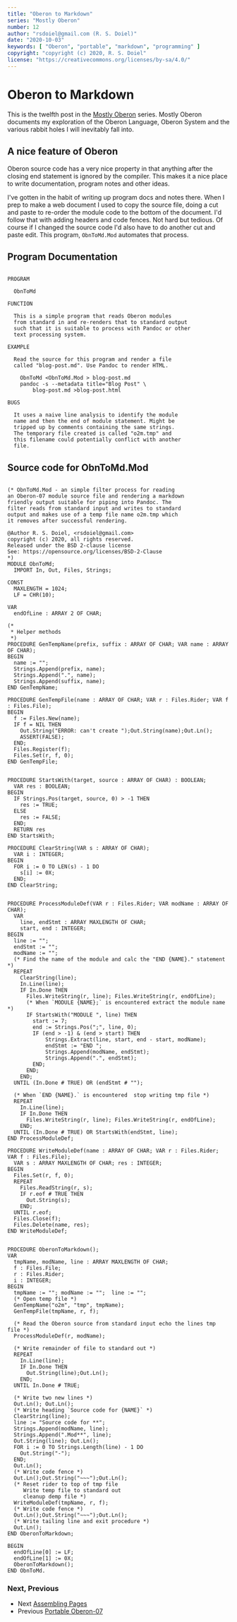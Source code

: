 ```yaml
---
title: "Oberon to Markdown"
series: "Mostly Oberon"
number: 12
author: "rsdoiel@gmail.com (R. S. Doiel)"
date: "2020-10-03"
keywords: [ "Oberon", "portable", "markdown", "programming" ]
copyright: "copyright (c) 2020, R. S. Doiel"
license: "https://creativecommons.org/licenses/by-sa/4.0/"
---
```



Oberon to Markdown
==================

This is the twelfth post in the [Mostly Oberon](https://rsdoiel.github.io/blog/2020/04/11/Mostly-Oberon.html) series. Mostly Oberon documents my exploration of the Oberon Language, Oberon System and the various rabbit holes I will inevitably fall into.

A nice feature of Oberon
------------------------

Oberon source code has a very nice property in that anything
after the closing end statement is ignored by the compiler.
This makes it a nice place to write documentation, program
notes and other ideas.

I've gotten in the habit of writing up program docs and
notes there. When I prep to make a web document I used to
copy the source file, doing a cut and paste to re-order
the module code to the bottom of the document. I'd follow
that with adding headers and code fences. Not hard but
tedious. Of course if I changed the source code I'd also
have to do another cut and paste edit. This program,
`ObnToMd.Mod` automates that process.

Program Documentation
---------------------

~~~~~~~~~~~~~~~~~~~~~~~~~~~~~~~~~~~~~~~~~~~~~~~~~~~~~~~~

PROGRAM

  ObnToMd

FUNCTION

  This is a simple program that reads Oberon modules
  from standard in and re-renders that to standard output
  such that it is suitable to process with Pandoc or other
  text processing system.

EXAMPLE

  Read the source for this program and render a file
  called "blog-post.md". Use Pandoc to render HTML.

    ObnToMd <ObnToMd.Mod > blog-post.md
    pandoc -s --metadata title="Blog Post" \
        blog-post.md >blog-post.html

BUGS

  It uses a naive line analysis to identify the module
  name and then the end of module statement. Might be
  tripped up by comments containing the same strings.
  The temporary file created is called "o2m.tmp" and
  this filename could potentially conflict with another
  file.

~~~~~~~~~~~~~~~~~~~~~~~~~~~~~~~~~~~~~~~~~~~~~~~~~~~~~~~~~




Source code for **ObnToMd.Mod**
-------------------------------

~~~

(* ObnToMd.Mod - an simple filter process for reading
an Oberon-07 module source file and rendering a markdown
friendly output suitable for piping into Pandoc. The
filter reads from standard input and writes to standard
output and makes use of a temp file name o2m.tmp which
it removes after successful rendering.

@Author R. S. Doiel, <rsdoiel@gmail.com>
copyright (c) 2020, all rights reserved.
Released under the BSD 2-clause license
See: https://opensource.org/licenses/BSD-2-Clause
*)
MODULE ObnToMd;
  IMPORT In, Out, Files, Strings;

CONST
  MAXLENGTH = 1024;
  LF = CHR(10);

VAR
  endOfLine : ARRAY 2 OF CHAR;

(*
 * Helper methods
 *)
PROCEDURE GenTempName(prefix, suffix : ARRAY OF CHAR; VAR name : ARRAY OF CHAR);
BEGIN
  name := "";
  Strings.Append(prefix, name);
  Strings.Append(".", name);
  Strings.Append(suffix, name);
END GenTempName;

PROCEDURE GenTempFile(name : ARRAY OF CHAR; VAR r : Files.Rider; VAR f : Files.File);
BEGIN
  f := Files.New(name);
  IF f = NIL THEN
    Out.String("ERROR: can't create ");Out.String(name);Out.Ln();
    ASSERT(FALSE);
  END;
  Files.Register(f);
  Files.Set(r, f, 0);
END GenTempFile;


PROCEDURE StartsWith(target, source : ARRAY OF CHAR) : BOOLEAN;
  VAR res : BOOLEAN;
BEGIN
  IF Strings.Pos(target, source, 0) > -1 THEN
    res := TRUE;
  ELSE
    res := FALSE;
  END;
  RETURN res
END StartsWith;

PROCEDURE ClearString(VAR s : ARRAY OF CHAR);
  VAR i : INTEGER;
BEGIN
  FOR i := 0 TO LEN(s) - 1 DO
    s[i] := 0X;
  END;
END ClearString;


PROCEDURE ProcessModuleDef(VAR r : Files.Rider; VAR modName : ARRAY OF CHAR);
  VAR
    line, endStmt : ARRAY MAXLENGTH OF CHAR;
    start, end : INTEGER;
BEGIN
  line := "";
  endStmt := "";
  modName := "";
  (* Find the name of the module and calc the "END {NAME}." statement *)
  REPEAT
    ClearString(line);
    In.Line(line);
    IF In.Done THEN
      Files.WriteString(r, line); Files.WriteString(r, endOfLine);
      (* When `MODULE {NAME};` is encountered extract the module name *)
      IF StartsWith("MODULE ", line) THEN
        start := 7;
        end := Strings.Pos(";", line, 0);
        IF (end > -1) & (end > start) THEN
            Strings.Extract(line, start, end - start, modName);
            endStmt := "END ";
            Strings.Append(modName, endStmt);
            Strings.Append(".", endStmt);
        END;
      END;
    END;
  UNTIL (In.Done # TRUE) OR (endStmt # "");

  (* When `END {NAME}.` is encountered  stop writing tmp file *)
  REPEAT
    In.Line(line);
    IF In.Done THEN
      Files.WriteString(r, line); Files.WriteString(r, endOfLine);
    END;
  UNTIL (In.Done # TRUE) OR StartsWith(endStmt, line);
END ProcessModuleDef;

PROCEDURE WriteModuleDef(name : ARRAY OF CHAR; VAR r : Files.Rider; VAR f : Files.File);
  VAR s : ARRAY MAXLENGTH OF CHAR; res : INTEGER;
BEGIN
  Files.Set(r, f, 0);
  REPEAT
    Files.ReadString(r, s);
    IF r.eof # TRUE THEN
      Out.String(s);
    END;
  UNTIL r.eof;
  Files.Close(f);
  Files.Delete(name, res);
END WriteModuleDef;


PROCEDURE OberonToMarkdown();
VAR
  tmpName, modName, line : ARRAY MAXLENGTH OF CHAR;
  f : Files.File;
  r : Files.Rider;
  i : INTEGER;
BEGIN
  tmpName := ""; modName := "";  line := "";
  (* Open temp file *)
  GenTempName("o2m", "tmp", tmpName);
  GenTempFile(tmpName, r, f);

  (* Read the Oberon source from standard input echo the lines tmp file *)
  ProcessModuleDef(r, modName);

  (* Write remainder of file to standard out *)
  REPEAT
    In.Line(line);
    IF In.Done THEN
      Out.String(line);Out.Ln();
    END;
  UNTIL In.Done # TRUE;

  (* Write two new lines *)
  Out.Ln(); Out.Ln();
  (* Write heading `Source code for {NAME}` *)
  ClearString(line);
  line := "Source code for **";
  Strings.Append(modName, line);
  Strings.Append(".Mod**", line);
  Out.String(line); Out.Ln();
  FOR i := 0 TO Strings.Length(line) - 1 DO
    Out.String("-");
  END;
  Out.Ln();
  (* Write code fence *)
  Out.Ln();Out.String("~~~");Out.Ln();
  (* Reset rider to top of tmp file
     Write temp file to standard out
     cleanup demp file *)
  WriteModuleDef(tmpName, r, f);
  (* Write code fence *)
  Out.Ln();Out.String("~~~");Out.Ln();
  (* Write tailing line and exit procedure *)
  Out.Ln();
END OberonToMarkdown;

BEGIN
  endOfLine[0] := LF;
  endOfLine[1] := 0X;
  OberonToMarkdown();
END ObnToMd.

~~~

### Next, Previous

+ Next [Assembling Pages](../../10/19/Assemble-pages.html)
+ Previous [Portable Oberon-07](../../08/15/Portable-Oberon-07.html)
